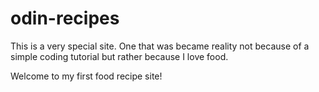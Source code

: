 # odin-recipes

This is a very special site. One that was became reality not because of a simple coding tutorial but rather because I love food.

Welcome to my first food recipe site!
